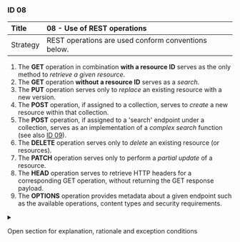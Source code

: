 ### ID 08

| Title    | __08 - Use of REST operations__ |
| :----    | :---------- |
| Strategy | REST operations are used conform conventions below. |

1. The **GET** operation in combination **with a resource ID** serves as the only method to _retrieve a given resource_.
2. The **GET** operation **without a resource ID** serves as a _search_.
3. The **PUT** operation serves only to _replace_ an existing resource with a new version.
4. The **POST** operation, if assigned to a collection, serves to _create_ a new resource within that collection.
5. The **POST** operation, if assigned to a 'search' endpoint under a collection, serves as an implementation of a _complex search_ function (see also [ID 09](#id-09)).
6. The **DELETE** operation serves only to _delete_ an existing resource (or resources).
7. The **PATCH** operation serves only to perform a _partial update_ of a resource.
8. The **HEAD** operation serves to retrieve HTTP headers for a corresponding GET operation, without returning the GET response payload.
9. The **OPTIONS** operation provides metadata about a given endpoint such as the available operations, content types and security requirements.

<details><summary>

Open section for explanation, rationale and exception conditions 

</summary>

#### Explanation

See [appendix](../attachments/Use-of-HTTP-operations-for-RESTful-APIs.html) for a detailed description of the operations mentioned.

This guideline is also available in ASNO and is explicitly added to give a more profound explanation of this design rule.

#### Rationale

These are the most common operations.


#### Exceptions

Privacy-sensitive information may not be sent in the GET URI string. Use POST if such information is sent.

</details>

